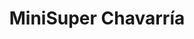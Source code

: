 ---
title: "MiniSuper Chavarría"
url: /san-juan-de-tibas/minisuper-chavarria/
shop: supermercado
---